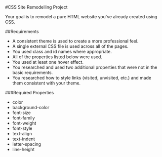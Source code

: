 #CSS Site Remodelling Project

Your goal is to remodel a pure HTML website you've already created using CSS.

##Requirements
* A consistent theme is used to create a more professional feel.
* A single external CSS file is used across all of the pages.
* You used class and id names where appropriate.
* All of the properties listed below were used.
* You used at least one hover effect.
* You researched and used two additional properties that were not in the basic requirements.
* You researched how to style links (visited, unvisited, etc.) and made them consistent with your theme.

###Required Properties

* color
* background-color
* font-size
* font-family
* font-weight
* font-style
* text-align
* text-indent
* letter-spacing
* line-height
